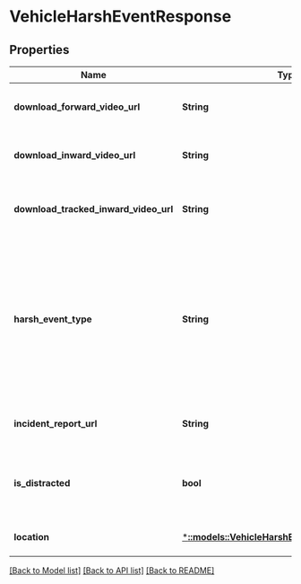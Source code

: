 # VehicleHarshEventResponse

## Properties
Name | Type | Description | Notes
------------ | ------------- | ------------- | -------------
**download_forward_video_url** | **String** | URL for downloading the forward facing video | [optional] [default to null]
**download_inward_video_url** | **String** | URL for downloading the inward facing video | [optional] [default to null]
**download_tracked_inward_video_url** | **String** | URL for downloading the tracked inward facing video | [optional] [default to null]
**harsh_event_type** | **String** | Type of the harsh event. One of: [Crash, Harsh Acceleration, Harsh Braking, Harsh Turn, ROP Engine, ROP Brake, YC Engine, YC Brake, Harsh Event] | [default to null]
**incident_report_url** | **String** | URL of the associated incident report page | [default to null]
**is_distracted** | **bool** | Whether the driver was deemed distracted during this harsh event | [optional] [default to null]
**location** | [***::models::VehicleHarshEventResponseLocation**](VehicleHarshEventResponse_location.md) |  | [optional] [default to null]

[[Back to Model list]](../README.md#documentation-for-models) [[Back to API list]](../README.md#documentation-for-api-endpoints) [[Back to README]](../README.md)



